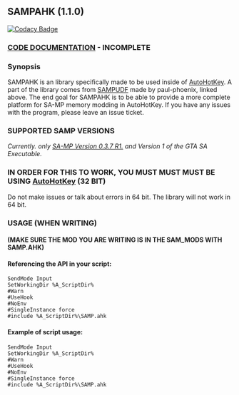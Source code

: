 ## SAMPAHK (1.1.0)

[![Codacy Badge](https://app.codacy.com/project/badge/Grade/b72632b30f3940aba091eb22c0113924)](https://www.codacy.com?utm_source=github.com&amp;utm_medium=referral&amp;utm_content=kessec/MerriamWebsterPy&amp;utm_campaign=Badge_Grade)

### [CODE DOCUMENTATION](https://github.com/sampudf/SAMPAHK/wiki) - INCOMPLETE


### Synopsis
SAMPAHK is an library specifically made to be used inside of [AutoHotKey](https://www.ahkscript.org). A part of the library comes from [SAMPUDF](https://github.com/paul-phoenix/SAMP-UDF-for-AutoHotKey) made by paul-phoenix, linked above. The end goal for SAMPAHK is to be able to provide a more complete platform for SA-MP memory modding in AutoHotKey. If you have any issues with the program, please leave an issue ticket.


### SUPPORTED SAMP VERSIONS
_Currently. only [SA-MP Version 0.3.7 R1.](https://dracoblue.net/downloads/samp-client/) and Version 1 of the GTA SA Executable._

### IN ORDER FOR THIS TO WORK, YOU MUST MUST MUST BE USING [AutoHotKey](https://autohotkey.com) (32 BIT)
Do not make issues or talk about errors in 64 bit. The library will not work in 64 bit.


### USAGE (WHEN WRITING)
#### (MAKE SURE THE MOD YOU ARE WRITING IS IN THE SAM_MODS WITH SAMP.AHK)

#### Referencing the API in your script:
```autohotkey
SendMode Input
SetWorkingDir %A_ScriptDir%
#Warn
#UseHook
#NoEnv
#SingleInstance force
#include %A_ScriptDir%\SAMP.ahk
```
#### Example of script usage:
```autohotkey
SendMode Input
SetWorkingDir %A_ScriptDir%
#Warn
#UseHook
#NoEnv
#SingleInstance force
#include %A_ScriptDir%\SAMP.ahk
```
